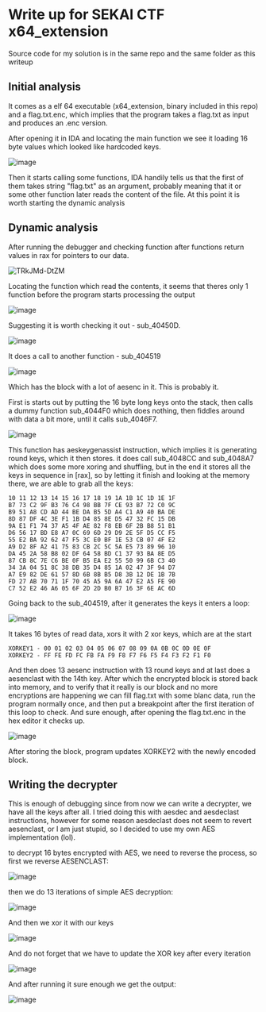 # Write up for SEKAI CTF x64_extension

Source code for my solution is in the same repo and the same folder as this writeup

## Initial analysis
It comes as a elf 64 executable (x64_extension, binary included in this repo) and a flag.txt.enc, which implies that the program takes a flag.txt as input and produces an .enc version.

After opening it in IDA and locating the main function we see it loading 16 byte values which looked like hardcoded keys.


![image](https://github.com/user-attachments/assets/b22e23f5-53f7-4f7c-adfd-2297758e2e79)


Then it starts calling some functions, IDA handily tells us that the first of them takes string "flag.txt" as an argument, probably meaning that it or some other function later reads the content of the file. 
At this point it is worth starting the dynamic analysis

## Dynamic analysis

After running the debugger and checking function after functions return values in rax for pointers to our data.

![TRkJMd-DtZM](https://github.com/user-attachments/assets/cae6e0ca-24f6-47be-9b5a-e99a62fbdc21)

Locating the function which read the contents, it seems that theres only 1 function before the program starts processing the output

![image](https://github.com/user-attachments/assets/acac40b5-a427-4d04-ab6b-15ac569858e0)


Suggesting it is worth checking it out - sub_40450D.

![image](https://github.com/user-attachments/assets/2de0dd5b-7a62-4f47-8061-4d553fc27a44)


It does a call to another function - sub_404519

![image](https://github.com/user-attachments/assets/2e7324bf-baad-497c-8095-faea06729ae4)


Which has the block with a lot of aesenc in it. This is probably it.

First is starts out by putting the 16 byte long keys onto the stack, then calls a dummy function sub_4044F0 which does nothing, then fiddles around with data a bit more, until it calls  sub_4046F7. 

![image](https://github.com/user-attachments/assets/5e0b2efe-5cc6-4841-bcc7-2954d2dd11c0)


This function has aeskeygenassist instruction, which implies it is generating round keys, which it then stores. it does call sub_4048CC and sub_4048A7 which does some more xoring and shuffling, but in the end it stores all the keys in sequence in [rax], so by letting it finish and looking at the memory there, we are able to grab all the keys:

```
10 11 12 13 14 15 16 17 18 19 1A 1B 1C 1D 1E 1F
B7 73 C2 9F B3 76 C4 98 BB 7F CE 93 B7 72 C0 9C
B9 51 A8 CD AD 44 BE DA B5 5D A4 C1 A9 40 BA DE
8D 87 DF 4C 3E F1 1B D4 85 8E D5 47 32 FC 15 DB
9A E1 F1 74 37 A5 4F AE 82 F8 EB 6F 2B B8 51 B1
D6 56 17 BD E8 A7 0C 69 6D 29 D9 2E 5F D5 CC F5
55 E2 BA 92 62 47 F5 3C E0 BF 1E 53 CB 07 4F E2
A9 D2 8F A2 41 75 83 CB 2C 5C 5A E5 73 89 96 10
DA 45 2A 58 B8 02 DF 64 58 BD C1 37 93 BA 8E D5
87 CB 8C 7E C6 BE 0F B5 EA E2 55 50 99 6B C3 40
34 3A 04 51 8C 38 DB 35 D4 85 1A 02 47 3F 94 D7
A7 E9 82 DE 61 57 8D 6B 8B B5 D8 3B 12 DE 1B 7B
FD 27 AB 70 71 1F 70 45 A5 9A 6A 47 E2 A5 FE 90
C7 52 E2 46 A6 05 6F 2D 2D B0 B7 16 3F 6E AC 6D

```
Going back to the sub_404519, after it generates the keys it enters a loop:

![image](https://github.com/user-attachments/assets/dfe8f264-8550-4cd6-b8a3-7acddecd25bb)

It takes 16 bytes of read data, xors it with 2 xor keys, which are at the start 
```
XORKEY1 - 00 01 02 03 04 05 06 07 08 09 0A 0B 0C 0D 0E 0F
XORKEY2 - FF FE FD FC FB FA F9 F8 F7 F6 F5 F4 F3 F2 F1 F0
```
And then does 13 aesenc instruction with 13 round keys and at last does a aesenclast with the 14th key.
After which the encrypted block is stored back into memory, and to verify that it really is our block and no more encryptions are happening we can fill flag.txt with some blanc data, run the program normally once, and then put a breakpoint after the first iteration of this loop to check.
And sure enough, after opening the flag.txt.enc in the hex editor it checks up. 

![image](https://github.com/user-attachments/assets/48ea8f50-565d-479d-a998-fe8c21b05d61)

After storing the block, program updates XORKEY2 with the newly encoded block.

## Writing the decrypter

This is enough of debugging since from now we can write a decrypter, we have all the keys after all. I tried doing this with aesdec and aesdeclast instructions, however for some reason aesdeclast does not seem to revert aesenclast, or I am just stupid, so I decided to use my own AES implementation (lol).

to decrypt 16 bytes encrypted with AES, we need to reverse the process, so first we reverse AESENCLAST:


![image](https://github.com/user-attachments/assets/f26e4b79-e1c5-4736-888d-5a83eb4f2e85)


then we do 13 iterations of simple AES decryption:


![image](https://github.com/user-attachments/assets/077f95c0-fa60-441c-9814-58656464e5ef)


And then we xor it with our keys


![image](https://github.com/user-attachments/assets/5b2ac0d2-4fb2-46f1-bb92-79232c679289)


And do not forget that we have to update the XOR key after every iteration


![image](https://github.com/user-attachments/assets/7de7b65a-d05a-461a-9b3c-c94f6d832aa1)



And after running it sure enough we get the output:


![image](https://github.com/user-attachments/assets/5ce4829e-752d-438c-9f5d-3f586a885bae)








